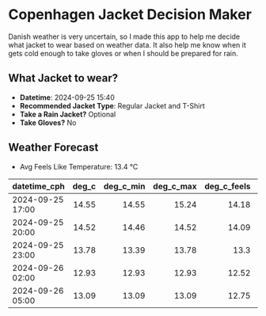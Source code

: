 
# Copenhagen Jacket Decision Maker

Danish weather is very uncertain, so I made this app to help me decide what jacket to wear based on weather data. 
It also help me know when it gets cold enough to take gloves or when I should be prepared for rain.

## What Jacket to wear?

- **Datetime**: 2024-09-25 15:40
- **Recommended Jacket Type**: Regular Jacket and T-Shirt
- **Take a Rain Jacket?** Optional
- **Take Gloves?** No

## Weather Forecast
- Avg Feels Like Temperature: 13.4 °C

| datetime_cph     |   deg_c |   deg_c_min |   deg_c_max |   deg_c_feels | weather   | wind   | rain   |
|:-----------------|--------:|------------:|------------:|--------------:|:----------|:-------|:-------|
| 2024-09-25 17:00 |   14.55 |       14.55 |       15.24 |         14.18 | Rain      | High   | Low    |
| 2024-09-25 20:00 |   14.52 |       14.46 |       14.52 |         14.09 | Clouds    | Low    | None   |
| 2024-09-25 23:00 |   13.78 |       13.39 |       13.78 |         13.3  | Clouds    | Low    | None   |
| 2024-09-26 02:00 |   12.93 |       12.93 |       12.93 |         12.52 | Clouds    | Low    | None   |
| 2024-09-26 05:00 |   13.09 |       13.09 |       13.09 |         12.75 | Clouds    | Low    | None   |
        